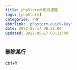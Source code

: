 ```yaml
---
title: phpStorm常用快捷键
tags: [phpStorm]
categories: PHP
abbrlink: 'phpstorm-quick-key'
date: 2022-05-17 08:21:00
updated: 2022-05-17 08:21:00
---
```



### 删除某行
ctrl+Y
